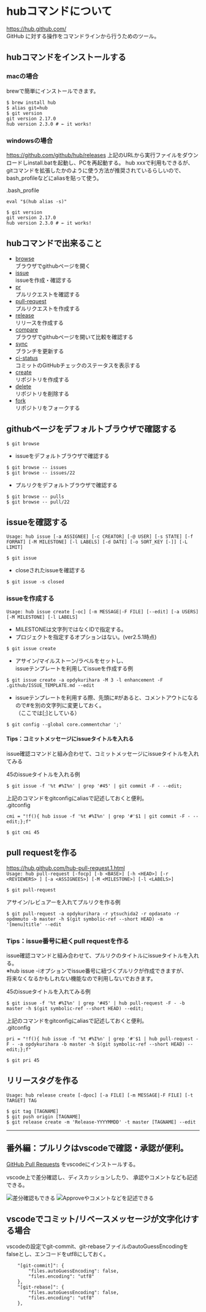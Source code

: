 # hubコマンドについて
https://hub.github.com/  
GitHub に対する操作をコマンドラインから行うためのツール。

## hubコマンドをインストールする
### macの場合
brewで簡単にインストールできます。
```
$ brew install hub
$ alias git=hub
$ git version
git version 2.17.0
hub version 2.3.0 # ← it works!
```

### windowsの場合
https://github.com/github/hub/releases
上記のURLから実行ファイルをダウンロードしinstall.batを起動し、PCを再起動する。
hub xxxで利用もできるが、gitコマンドを拡張したかのように使う方法が推奨されているらしいので、
bash_profileなどにaliasを貼って使う。

.bash_profile
```
eval "$(hub alias -s)"
```

```
$ git version
git version 2.17.0
hub version 2.3.0 # ← it works!
```

## hubコマンドで出来ること
* [browse](https://hub.github.com/hub-browse.1.html)  
ブラウザでgithubページを開く
* [issue](https://hub.github.com/hub-issue.1.html)  
issueを作成・確認する
* [pr](https://hub.github.com/hub-pr.1.html)  
プルリクエストを確認する
* [pull-request](https://hub.github.com/hub-pull-request.1.html)  
プルリクエストを作成する
* [release](https://hub.github.com/hub-release.1.html)  
リリースを作成する
* [compare](https://hub.github.com/hub-compare.1.html)  
ブラウザでgithubページを開いて比較を確認する
* [sync](https://hub.github.com/hub-sync.1.html)  
ブランチを更新する
* [ci-status](https://hub.github.com/hub-ci-status.1.html)  
コミットのGitHubチェックのステータスを表示する
* [create](https://hub.github.com/hub-create.1.html)  
リポジトリを作成する
* [delete](https://hub.github.com/hub-delete.1.html)  
リポジトリを削除する
* [fork](https://hub.github.com/hub-fork.1.html)  
リポジトリをフォークする


## githubページをデフォルトブラウザで確認する
```
$ git browse
```
* issueをデフォルトブラウザで確認する
```
$ git browse -- issues
$ git browse -- issues/22
```
* プルリクをデフォルトブラウザで確認する
```
$ git browse -- pulls
$ git browse -- pull/22
```

## issueを確認する
`Usage: hub issue [-a ASSIGNEE] [-c CREATOR] [-@ USER] [-s STATE] [-f FORMAT] [-M MILESTONE] [-l LABELS] [-d DATE] [-o SORT_KEY [-]] [-L LIMIT]`
```
$ git issue
```
* closeされたissueを確認する
```
$ git issue -s closed
```

### issueを作成する
`Usage: hub issue create [-oc] [-m MESSAGE|-F FILE] [--edit] [-a USERS] [-M MILESTONE] [-l LABELS]`
* MILESTONEは文字列ではなくIDで指定する。
* プロジェクトを指定するオプションはない。(ver2.5.1時点)
```
$ git issue create
```
* アサイン/マイルストーン/ラベルをセットし、  
issueテンプレートを利用してissueを作成する例
```
$ git issue create -a opdykurihara -M 3 -l enhancement -F .github/ISSUE_TEMPLATE.md --edit
```
* issueテンプレートを利用する際、先頭に#があると、コメントアウトになるので#を別の文字列に変更しておく。  
（ここでは[;]としている）
```
$ git config --global core.commentchar ';'
```

#### Tips：コミットメッセージにissueタイトルを入れる
issue確認コマンドと組み合わせて、コミットメッセージにissueタイトルを入れてみる

45のissueタイトルを入れる例
```
$ git issue -f '%t #%I%n' | grep '#45' | git commit -F - --edit;
```

上記のコマンドをgitconfigにaliasで記述しておくと便利。  
.gitconfig
```
cmi = "!f(){ hub issue -f '%t #%I%n' | grep '#'$1 | git commit -F - --edit;};f"
```

```
$ git cmi 45
```

## pull requestを作る
https://hub.github.com/hub-pull-request.1.html  
`Usage: hub pull-request [-focp] [-b <BASE>] [-h <HEAD>] [-r <REVIEWERS> ] [-a <ASSIGNEES>] [-M <MILESTONE>] [-l <LABELS>]`

```
$ git pull-request
```
アサイン/レビュアーを入れてプルリクを作る例
```
$ git pull-request -a opdykurihara -r ytsuchida2 -r opdasato -r opdmmuto -b master -h $(git symbolic-ref --short HEAD) -m '[menu]title' --edit
```

### Tips：issue番号に紐くpull requestを作る
issue確認コマンドと組み合わせて、プルリクのタイトルにissueタイトルを入れる。  
※hub issue -iオプションでissue番号に紐づくプルリクが作成できますが、  
将来なくなるかもしれない機能なので利用しないでおきます。

45のissueタイトルを入れてみる例
```
$ git issue -f '%t #%I%n' | grep '#45' | hub pull-request -F - -b master -h $(git symbolic-ref --short HEAD) --edit;
```
上記のコマンドをgitconfigにaliasで記述しておくと便利。  
.gitconfig
```
pri = "!f(){ hub issue -f '%t #%I%n' | grep '#'$1 | hub pull-request -F - -a opdykurihara -b master -h $(git symbolic-ref --short HEAD) --edit;};f"
```
```
$ git pri 45
```

## リリースタグを作る
`Usage: hub release create [-dpoc] [-a FILE] [-m MESSAGE|-F FILE] [-t TARGET] TAG`
```
$ git tag [TAGNAME]
$ git push origin [TAGNAME]
$ git release create -m 'Release-YYYYMMDD' -t master [TAGNAME] --edit
```

---
## 番外編：プルリクはvscodeで確認・承認が便利。
[GitHub Pull Requests](https://marketplace.visualstudio.com/items?itemName=GitHub.vscode-pull-request-github)
をvscodeにインストールする。

vscode上で差分確認し、ディスカッションしたり、
承認やコメントなども記述できる。

![差分確認もできる](2018-11-20-17-43-12.png)
![Approveやコメントなどを記述できる](2018-11-20-17-32-11.png)

## vscodeでコミット/リベースメッセージが文字化けする場合
vscodeの設定でgit-commit、git-rebaseファイルのautoGuessEncodingをfalseとし、エンコードをutf8にしておく。
```
    "[git-commit]": {
        "files.autoGuessEncoding": false,
        "files.encoding": "utf8"
    },
    "[git-rebase]": {
        "files.autoGuessEncoding": false,
        "files.encoding": "utf8"
    },
```

